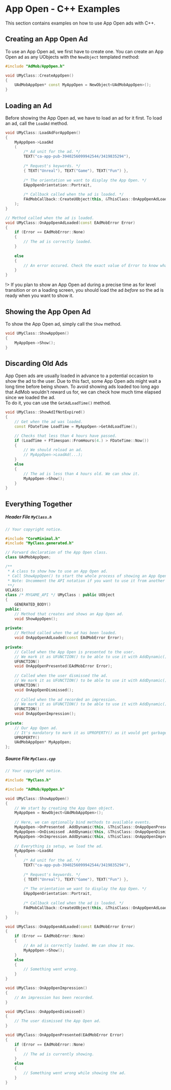# App Open - C++ Examples
This section contains examples on how to use App Open ads with C++.
## Creating an App Open Ad
To use an App Open ad, we first have to create one. You can create an App Open ad as any UObjects with the `NewObject` templated method:
```cpp
#include "AdMob/AppOpen.h"

void UMyClass::CreateAppOpen()
{
	UAdMobAppOpen* const MyAppOpen = NewObject<UAdMobAppOpen>();
}
```
## Loading an Ad
Before showing the App Open ad, we have to load an ad for it first.
To load an ad, call the `LoadAd` method.
```cpp
void UMyClass::LoadAdForAppOpen()
{
	MyAppOpen->LoadAd
	(
		/* Ad unit for the ad. */
		TEXT("ca-app-pub-3940256099942544/3419835294"),
		
		/* Request's keywords. */
		{ TEXT("Unreal"), TEXT("Game"), TEXT("Fun") },
		
		/* The orientation we want to display the App Open. */
		EAppOpenOrientation::Portrait,
		
		/* Callback called when the ad is loaded. */
		FAdMobCallback::CreateUObject(this, &ThisClass::OnAppOpenAdLoaded)
	);
}

// Method called when the ad is loaded.
void UMyClass::OnAppOpenAdLoaded(const EAdMobError Error)
{
	if (Error == EAdMobError::None)
	{
		// The ad is correctly loaded.
	}
	
	else
	{
		// An error occured. Check the exact value of Error to know what went wrong.
	}
}
```

!> If you plan to show an App Open ad during a precise time as for level transition or on a loading screen, you should load the ad *before* so the ad
is ready when you want to show it.

## Showing the App Open Ad
To show the App Open ad, simply call the `Show` method.
```cpp
void UMyClass::ShowAppOpen()
{
	MyAppOpen->Show();
}
```

## Discarding Old Ads
App Open ads are usually loaded in advance to a potential occasion to show the ad to the user. Due to this fact, some App Open ads might
wait a long time before being shown. To avoid showing ads loaded too long ago that AdMob wouldn't reward us for, we can check how much
time elapsed since we loaded the ad.  
To do it, you can use the `GetAdLoadTime()` method.

```cpp
void UMyClass::ShowAdIfNotExpired()
{
	// Get when the ad was loaded.
	const FDateTime LoadTime = MyAppOpen->GetAdLoadTime();

	// Checks that less than 4 hours have passed.
	if (LoadTime + FTimespan::FromHours(4.) > FDateTime::Now())
	{
		// We should reload an ad.
		// MyAppOpen->LoadAd(...);
	}
	else
	{
		// The ad is less than 4 hours old. We can show it.
		MyAppOpen->Show();
	}
}
```


## Everything Together
##### Header File `MyClass.h`

```cpp
// Your copyright notice.

#include "CoreMinimal.h"
#include "MyClass.generated.h"

// Forward declaration of the App Open class.
class UAdMobAppOpen;

/**
 * A class to show how to use an App Open ad.
 * Call ShowAppOpen() to start the whole process of showing an App Open ad.
 * Note: Uncomment the API notation if you want to use it from another C++ module.
 **/
UCLASS()
class /* MYGAME_API */ UMyClass : public UObject
{
	GENERATED_BODY()
public:
	// Method that creates and shows an App Open ad.
	void ShowAppOpen();
	
private:
	// Method called when the ad has been loaded.
	void OnAppOpenAdLoaded(const EAdMobError Error);
	
private:
	// Called when the App Open is presented to the user.
	// We mark it as UFUNCTION() to be able to use it with AddDynamic().
	UFUNCTION()
	void OnAppOpenPresented(EAdMobError Error);
	
	// Called when the user dismissed the ad.
	// We mark it as UFUNCTION() to be able to use it with AddDynamic().
	UFUNCTION()
	void OnAppOpenDismissed();
	
	// Called when the ad recorded an impression.
	// We mark it as UFUNCTION() to be able to use it with AddDynamic().
	UFUNCTION()
	void OnAppOpenImpression();
	
private:
	// Our App Open ad.
	// It's mandatory to mark it as UPROPERTY() as it would get garbage collected otherwise.
	UPROPERTY()
	UAdMobAppOpen* MyAppOpen;
};
```

##### Source File `MyClass.cpp`

```cpp
// Your copyright notice.

#include "MyClass.h"

#include "AdMob/AppOpen.h"

void UMyClass::ShowAppOpen()
{
	// We start by creating the App Open object.
	MyAppOpen = NewObject<UAdMobAppOpen>();
	
	// Here, we can optionally bind methods to available events.
	MyAppOpen->OnPresented .AddDynamic(this, &ThisClass::OnAppOpenPresented);
	MyAppOpen->OnDismissed .AddDynamic(this, &ThisClass::OnAppOpenDismissed);
	MyAppOpen->OnImpression.AddDynamic(this, &ThisClass::OnAppOpenImpression);
	
	// Everything is setup, we load the ad.
	MyAppOpen->LoadAd
	(
		/* Ad unit for the ad. */
		TEXT("ca-app-pub-3940256099942544/3419835294"),
		
		/* Request's keywords. */
		{ TEXT("Unreal"), TEXT("Game"), TEXT("Fun") },
		
		/* The orientation we want to display the App Open. */
		EAppOpenOrientation::Portrait,
		
		/* Callback called when the ad is loaded. */
		FAdMobCallback::CreateUObject(this, &ThisClass::OnAppOpenAdLoaded)
	);
}

void UMyClass::OnAppOpenAdLoaded(const EAdMobError Error)
{
	if (Error == EAdMobError::None)
	{
		// An ad is correctly loaded. We can show it now.
		MyAppOpen->Show();
	}
	else
	{
		// Something went wrong.
	}
}

void UMyClass::OnAppOpenImpression()
{
	// An impression has been recorded.
}

void UMyClass::OnAppOpenDismissed()
{
	// The user dismissed the App Open ad.
}

void UMyClass::OnAppOpenPresented(EAdMobError Error)
{
	if (Error == EAdMobError::None)
	{
		// The ad is currently showing.
	}
	else
	{
		// Something went wrong while showing the ad.
	}
}

```
























